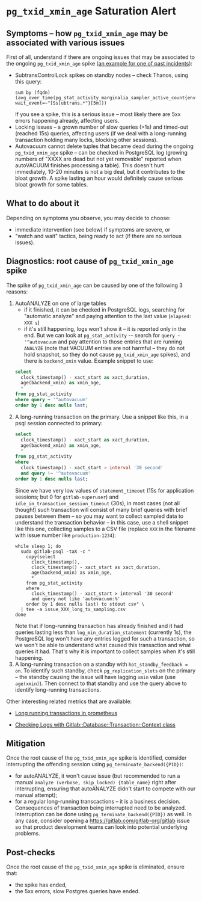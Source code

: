 # `pg_txid_xmin_age` Saturation Alert

## Symptoms – how `pg_txid_xmin_age` may be associated with various issues
First of all, understand if there are ongoing issues that may be associated to the ongoing `pg_txid_xmin_age` spike ([an example for one of past incidents](https://thanos-query.ops.gitlab.net/graph?g0.expr=%20%20sum%20by%20(fqdn)%20(avg_over_time(pg_stat_activity_marginalia_sampler_active_count%7Benv%3D%22gprd%22%2C%20wait_event%3D~%22%5BSs%5Dubtrans.*%22%7D%5B5m%5D))&g0.tab=0&g0.stacked=0&g0.range_input=2h&g0.max_source_resolution=0s&g0.deduplicate=1&g0.partial_response=0&g0.store_matches=%5B%5D&g0.end_input=2021-10-18%2016%3A53%3A58&g0.moment_input=2021-10-18%2016%3A53%3A58)):
- SubtransControlLock spikes on standby nodes – check Thanos, using this query:
    ```promql
    sum by (fqdn) (avg_over_time(pg_stat_activity_marginalia_sampler_active_count{env="gprd", wait_event=~"[Ss]ubtrans.*"}[5m]))
    ```
    If you see a spike, this is a serious issue – most likely there are 5xx errors happening already, affecting users.
- Locking issues – a grown number of slow queries (>1s) and timed-out (reached 15s) queries, affecting users (if we deal with a long-running transaction holding many locks, blocking other sessions).
- Autovacuum cannot delete tuples that became dead during the ongoing `pg_txid_xmin_age` spike – can be checked in PostgreSQL log (growing numbers of "XXXX are dead but not yet removable" reported when autoVACUUM finishes processing a table). This doesn't hurt immediately, 10-20 minutes is not a big deal, but it contributes to the bloat growth. A spike lasting an hour would definitely cause serious bloat growth for some tables.

## What to do about it
Depending on symptoms you observe, you may decide to choose:
- immediate intervention (see below) if symptoms are severe, or
- "watch and wait" tactics, being ready to act (if there are no serious issues).

## Diagnostics: root cause of `pg_txid_xmin_age` spike
The spike of `pg_txid_xmin_age` can be caused by one of the following 3 reasons:
1. AutoANALYZE on one of large tables
    - if it finished, it can be checked in PostgreSQL logs, searching for "automatic analyze" and paying attention to the last value (`elapsed: XXX s`)
    - if it's still happening, logs won't show it – it is reported only in the end. But we can look at `pg_stat_activity` -- search for `query ~ '^autovacuum` and pay attention to those entries that are running `ANALYZE` (note that VACUUM entries are not harmful – they do not hold snapshot, so they do not cause `pg_txid_xmin_age` spikes), and there is `backend_xmin` value. Example snippet to use:
    ```sql
    select
      clock_timestamp() - xact_start as xact_duration,
      age(backend_xmin) as xmin_age,
      *
    from pg_stat_activity
    where query ~ '^autovacuum'
    order by 1 desc nulls last;
    ```
1. A long-running transaction on the primary. Use a snippet like this, in a psql session connected to primary:
    ```sql
    select
      clock_timestamp() - xact_start as xact_duration,
      age(backend_xmin) as xmin_age,
      *
    from pg_stat_activity
    where
      clock_timestamp() - xact_start > interval '30 second'
      and query !~ '^autovacuum'
    order by 1 desc nulls last;
    ```
    Since we have very low values of `statement_timeout` (15s for application sessions; but 0 for `gitlab-superuser`) and `idle_in_transaction_session_timeout` (30s), in most cases (not all though!) such transaction will consist of many brief queries with brief pauses between them – so you may want to collect sampled data to understand the transaction behavior – in this case, use a shell snippet like this one, collecting samples to a CSV file (replace `XXX` in the filename with issue number like `production-1234`):
    ```shell
    while sleep 1; do
      sudo gitlab-psql -taX -c "
        copy(select
          clock_timestamp(),
          clock_timestamp() - xact_start as xact_duration,
          age(backend_xmin) as xmin_age,
          *
        from pg_stat_activity
        where
          clock_timestamp() - xact_start > interval '30 second'
          and query not like 'autovacuum:%'
        order by 1 desc nulls last) to stdout csv" \
      | tee -a issue_XXX_long_tx_sampling.csv
    done
    ```
    Note that if long-running transaction has already finished and it had queries lasting less than `log_min_duration_statement` (currently 1s), the PostgreSQL log won't have any entries logged for such a transaction, so we won't be able to understand what caused this transaction and what queries it had. That's why it is important to collect samples when it's still happening.
1. A long-running transaction on a standby with `hot_standby_feedback = on`. To identify such standby, check `pg_replication_slots` on the primary – the standby causing the issue will have lagging `xmin` value (use `age(xmin)`). Then connect to that standby and use the query above to identify long-running transactions.

Other interesting related metrics that are available:

 - [Long running transactions in prometheus](https://thanos-query.ops.gitlab.net/graph?g0.expr=pg_long_running_transactions_marginalia_max_age_in_seconds%7Benv%3D%22gprd%22%7D&g0.tab=0&g0.stacked=0&g0.range_input=1d&g0.max_source_resolution=0s&g0.deduplicate=1&g0.partial_response=0&g0.store_matches=%5B%5D&g0.end_input=2021-10-18%2022%3A20%3A28&g0.moment_input=2021-10-18%2022%3A20%3A28)

 - [Checking Logs with Gitlab::Database::Transaction::Context class](https://log.gprd.gitlab.net/goto/d9cc2db2b160a786fe883d24922793ce)

## Mitigation
Once the root cause of the `pg_txid_xmin_age` spike is identified, consider interrupting the offending session using `pg_terminuate_backend({PID})`:
- for autoANALYZE, it won't cause issue (but recommended to run a manual `analyze (verbose, skip_locked) {table_name}` right after interrupting, ensuring that autoANALYZE didn't start to compete with our manual attempt);
- for a regular long-running transcactions – it is a business decision. Consequences of transaction being interrupted need to be analyzed. Interruption can be done using `pg_terminate_backend({PID})` as well. In any case, consider opening a https://gitlab.com/gitlab-org/gitlab issue so that product development teams can look into potential underlying problems.

## Post-checks
Once the root cause of the `pg_txid_xmin_age` spike is eliminated, ensure that:
- the spike has ended,
- the 5xx errors, slow Postgres queries have ended.
